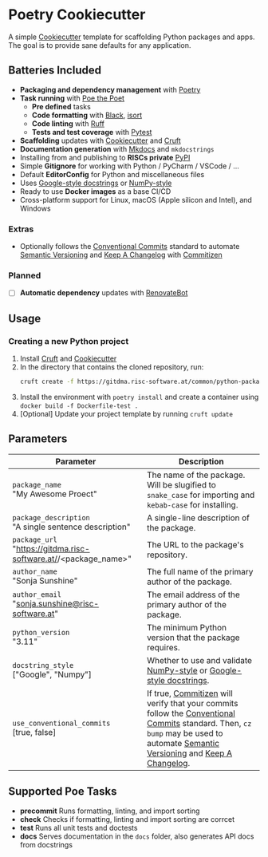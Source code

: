 # Poetry Cookiecutter

A simple [Cookiecutter](https://github.com/cookiecutter/cookiecutter) template for scaffolding Python packages and apps. The goal is to provide sane defaults for any application.

## Batteries Included

- **Packaging and dependency management** with [Poetry](https://github.com/python-poetry/poetry)
- **Task running** with [Poe the Poet](https://github.com/nat-n/poethepoet)
   - **Pre defined** tasks
   - **Code formatting** with [Black](https://github.com/psf/black), [isort](https://github.com/PyCQA/isort)
   - **Code linting** with [Ruff](https://github.com/charliermarsh/ruff)
   - **Tests and test coverage** with [Pytest](https://github.com/pytest-dev/pytest/)
- **Scaffolding** updates with [Cookiecutter](https://github.com/cookiecutter/cookiecutter) and [Cruft](https://github.com/cruft/cruft)
- **Documentation generation** with [Mkdocs](https://github.com/mkdocs/mkdocs) and `mkdocstrings`
- Installing from and publishing to **RISCs private** [PyPI](https://pypi.org/)
- Simple **Gitignore** for working with Python / PyCharm / VSCode / ...
- Default **EditorConfig** for Python and miscellaneous files
- Uses [Google-style docstrings](https://google.github.io/styleguide/pyguide.html#38-comments-and-docstrings) or [NumPy-style](https://numpydoc.readthedocs.io/en/latest/format.html)
- Ready to use **Docker images** as a base CI/CD
- Cross-platform support for Linux, macOS (Apple silicon and Intel), and Windows

### Extras
- Optionally follows the [Conventional Commits](https://www.conventionalcommits.org/) standard to automate [Semantic Versioning](https://semver.org/) and [Keep A Changelog](https://keepachangelog.com/) with [Commitizen](https://github.com/commitizen-tools/commitizen)

### Planned
- [ ] **Automatic dependency** updates with [RenovateBot]()

## Usage

### Creating a new Python project

1. Install [Cruft](https://github.com/cruft/cruft) and [Cookiecutter](https://github.com/cookiecutter/cookiecutter)
2. In the directory that contains the cloned repository, run:
   ```sh
   cruft create -f https://gitdma.risc-software.at/common/python-package-template
   ```
3. Install the environment with `poetry install` and create a container using `docker build -f Dockerfile-test .`
4. [Optional] Update your project template by running `cruft update`

## Parameters

| Parameter                                                                           | Description                                                                                                                                                                                                                                                                                                                                                                                       |
| ----------------------------------------------------------------------------------- | ------------------------------------------------------------------------------------------------------------------------------------------------------------------------------------------------------------------------------------------------------------------------------------------------------------------------------------------------------------------------------------------------- |
| `package_name`                    <br> "My Awesome Proect"                         | The name of the package. Will be slugified to `snake_case` for importing and `kebab-case` for installing.                                                                                                                                                                                                                                                                                         |
| `package_description`             <br> "A single sentence description" | A single-line description of the package.                                                                                                                                                                                                                                                                                                                                                         |
| `package_url`                     <br> "https://gitdma.risc-software.at/<ID>/<package_name>" | The URL to the package's repository.                                                                                                                                                                                                                                                                                                                                                              |
| `author_name`                     <br> "Sonja Sunshine"                                 | The full name of the primary author of the package.                                                                                                                                                                                                                                                                                                                                               |
| `author_email`                    <br> "sonja.sunshine@risc-software.at"                           | The email address of the primary author of the package.                                                                                                                                                                                                                                                                                                                                           |
| `python_version`                  <br> "3.11"                                        | The minimum Python version that the package requires.                                                                                                                                                                                                                                                                                                                                             |
| `docstring_style`                 <br> ["Google", "Numpy"]                          | Whether to use and validate [NumPy-style](https://numpydoc.readthedocs.io/en/latest/format.html) or [Google-style docstrings](https://google.github.io/styleguide/pyguide.html#38-comments-and-docstrings).                                                                                                                                                                                       |
| `use_conventional_commits`       <br> [true, false]                                   | If true, [Commitizen](https://github.com/commitizen-tools/commitizen) will verify that your commits follow the [Conventional Commits](https://www.conventionalcommits.org/) standard. Then, `cz bump` may be used to automate [Semantic Versioning](https://semver.org/) and [Keep A Changelog](https://keepachangelog.com/).                                                                 |

## Supported Poe Tasks

- **precommit** Runs formatting, linting, and import sorting
- **check** Checks if formatting, linting and import sorting are corrcet
- **test** Runs all unit tests and doctests
- **docs** Serves documentation in the `docs` folder, also generates API docs from docstrings
